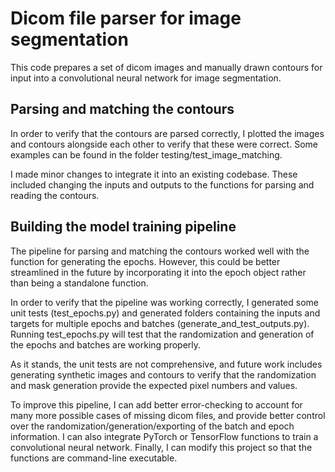 # Dicom file parser for image segmentation

This code prepares a set of dicom images and manually drawn contours for input into a convolutional neural network for image segmentation.

## Parsing and matching the contours

In order to verify that the contours are parsed correctly, I plotted the images and contours alongside each other to verify that these were correct. Some examples can be found in the folder testing/test_image_matching.

I made minor changes to integrate it into an existing codebase. These included changing the inputs and outputs to the functions for parsing and reading the contours.

## Building the model training pipeline

The pipeline for parsing and matching the contours worked well with the function for generating the epochs. However, this could be better streamlined in the future by incorporating it into the epoch object rather than being a standalone function.

In order to verify that the pipeline was working correctly, I generated some unit tests (test_epochs.py) and generated folders containing the inputs and targets for multiple epochs and batches (generate_and_test_outputs.py). Running test_epochs.py will test that the randomization and generation of the epochs and batches are working properly.

As it stands, the unit tests are not comprehensive, and future work includes generating synthetic images and contours to verify that the randomization and mask generation provide the expected pixel numbers and values.

To improve this pipeline, I can add better error-checking to account for many more possible cases of missing dicom files, and provide better control over the randomization/generation/exporting of the batch and epoch information. I can also integrate PyTorch or TensorFlow functions to train a convolutional neural network. Finally, I can modify this project so that the functions are command-line executable.




